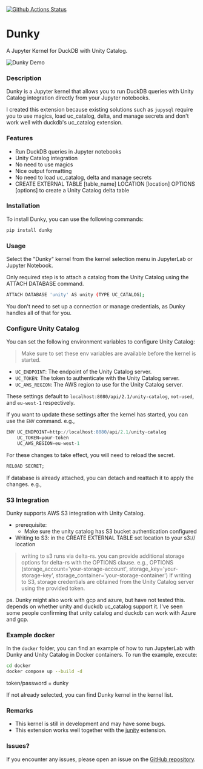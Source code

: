[![Github Actions Status](https://github.com/dan1elt0m/dunky/workflows/test/badge.svg)](https://github.com/dan1elt0m/dunky/actions/workflows/test.yml)

# Dunky

A Jupyter Kernel for DuckDB with Unity Catalog.

![Dunky Demo](./docs/demo.gif)

### Description


Dunky is a Jupyter kernel that allows you to run DuckDB queries with Unity Catalog integration directly from your Jupyter notebooks.

I created this extension because existing solutions such as `jupysql` require you to use magics, load uc_catalog, delta, and manage secrets
and don't work well with duckdb's uc_catalog extension.

### Features
- Run DuckDB queries in Jupyter notebooks
- Unity Catalog integration
- No need to use magics
- Nice output formatting
- No need to load uc_catalog, delta and manage secrets 
- CREATE EXTERNAL TABLE [table_name] LOCATION [location] OPTIONS [options] to create a Unity Catalog delta table 

### Installation

To install Dunky, you can use the following commands:

```sh
pip install dunky
```


### Usage
Select the "Dunky" kernel from the kernel selection menu in JupyterLab or Jupyter Notebook.


Only required step is to attach a catalog from the Unity Catalog using the ATTACH DATABASE command.
```bash
ATTACH DATABASE 'unity' AS unity (TYPE UC_CATALOG);
```
You don't need to set up a connection or manage credentials, as Dunky handles all of that for you.

### Configure Unity Catalog
You can set the following environment variables to configure Unity Catalog:
> Make sure to set these env variables are available before the kernel is started. 

- `UC_ENDPOINT`: The endpoint of the Unity Catalog server.
- `UC_TOKEN`: The token to authenticate with the Unity Catalog server. 
- `UC_AWS_REGION`: The AWS region to use for the Unity Catalog server.

These settings default to `localhost:8080/api/2.1/unity-catalog`, `not-used`, and `eu-west-1` respectively.

If you want to update these settings after the kernel has started, you can use the `ENV` command. e.g., 
```sql
ENV UC_ENDPOINT=http://localhost:8080/api/2.1/unity-catalog
    UC_TOKEN=your-token
    UC_AWS_REGION=eu-west-1
```
For these changes to take effect, you will need to reload the secret.

```sql
RELOAD SECRET;
```
If database is already attached, you can detach and reattach it to apply the changes. e.g., 


### S3 Integration
Dunky supports AWS S3 integration with Unity Catalog.
- prerequisite: 
  - Make sure the unity catalog has S3 bucket authentication configured 
- Writing to S3: in the CREATE EXTERNAL TABLE set location to your s3:// location 
> writing to s3 runs via delta-rs. you can provide additional storage options for delta-rs with the OPTIONS clause.
> e.g., OPTIONS (storage_account='your-storage-account', storage_key='your-storage-key', storage_container='your-storage-container')
> If writing to S3, storage credentials are obtained from the Unity Catalog server using the provided token. 

ps. Dunky might also work with gcp and azure, but have not tested this. depends on whether unity and duckdb uc_catalog
support it. I've seen some people confirming that unity catalog and duckdb can work with Azure and gcp. 


### Example docker
In the `docker` folder, you can find an example of how to run JupyterLab with Dunky and Unity Catalog in Docker containers.
To run the example, execute:

```bash
cd docker
docker compose up --build -d
```
token/password = dunky

If not already selected, you can find Dunky kernel in the kernel list.

### Remarks
- This kernel is still in development and may have some bugs.
- This extension works well together with the [junity](https://github.com/dan1elt0m/junity) extension.


### Issues?
If you encounter any issues, please open an issue on the [GitHub repository](https://github.com/dan1elt0m/dunky/issues).